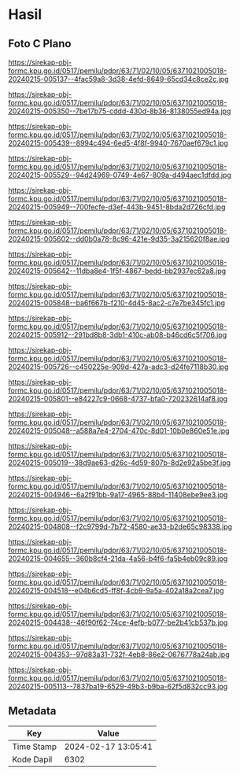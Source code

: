 # Hasil

## Foto C Plano

https://sirekap-obj-formc.kpu.go.id/0517/pemilu/pdpr/63/71/02/10/05/6371021005018-20240215-005137--4fac59a8-3d38-4efd-8649-65cd34c8ce2c.jpg

https://sirekap-obj-formc.kpu.go.id/0517/pemilu/pdpr/63/71/02/10/05/6371021005018-20240215-005350--7be17b75-cddd-430d-8b36-8138055ed94a.jpg

https://sirekap-obj-formc.kpu.go.id/0517/pemilu/pdpr/63/71/02/10/05/6371021005018-20240215-005439--8994c494-6ed5-4f8f-9940-7670aef679c1.jpg

https://sirekap-obj-formc.kpu.go.id/0517/pemilu/pdpr/63/71/02/10/05/6371021005018-20240215-005529--94d24969-0749-4e67-809a-d494aec1dfdd.jpg

https://sirekap-obj-formc.kpu.go.id/0517/pemilu/pdpr/63/71/02/10/05/6371021005018-20240215-005949--700fecfe-d3ef-443b-9451-8bda2d726cfd.jpg

https://sirekap-obj-formc.kpu.go.id/0517/pemilu/pdpr/63/71/02/10/05/6371021005018-20240215-005602--dd0b0a78-8c96-421e-9d35-3a215620f8ae.jpg

https://sirekap-obj-formc.kpu.go.id/0517/pemilu/pdpr/63/71/02/10/05/6371021005018-20240215-005642--11dba8e4-1f5f-4867-bedd-bb2937ec62a8.jpg

https://sirekap-obj-formc.kpu.go.id/0517/pemilu/pdpr/63/71/02/10/05/6371021005018-20240215-005848--ba6f667b-f210-4d45-8ac2-c7e7be345fc1.jpg

https://sirekap-obj-formc.kpu.go.id/0517/pemilu/pdpr/63/71/02/10/05/6371021005018-20240215-005912--291bd8b8-3db1-410c-ab08-b46cd6c5f706.jpg

https://sirekap-obj-formc.kpu.go.id/0517/pemilu/pdpr/63/71/02/10/05/6371021005018-20240215-005726--c450225e-909d-427a-adc3-d24fe7118b30.jpg

https://sirekap-obj-formc.kpu.go.id/0517/pemilu/pdpr/63/71/02/10/05/6371021005018-20240215-005801--e84227c9-0668-4737-bfa0-720232614af8.jpg

https://sirekap-obj-formc.kpu.go.id/0517/pemilu/pdpr/63/71/02/10/05/6371021005018-20240215-005048--a588a7e4-2704-470c-8d01-10b0e860e51e.jpg

https://sirekap-obj-formc.kpu.go.id/0517/pemilu/pdpr/63/71/02/10/05/6371021005018-20240215-005019--38d9ae63-d26c-4d59-807b-8d2e92a5be3f.jpg

https://sirekap-obj-formc.kpu.go.id/0517/pemilu/pdpr/63/71/02/10/05/6371021005018-20240215-004946--6a2f91bb-9a17-4965-88b4-11408ebe9ee3.jpg

https://sirekap-obj-formc.kpu.go.id/0517/pemilu/pdpr/63/71/02/10/05/6371021005018-20240215-004808--f2c9799d-7b72-4580-ae33-b2de65c98338.jpg

https://sirekap-obj-formc.kpu.go.id/0517/pemilu/pdpr/63/71/02/10/05/6371021005018-20240215-004655--360b8cf4-21da-4a56-b4f6-fa5b4eb09c89.jpg

https://sirekap-obj-formc.kpu.go.id/0517/pemilu/pdpr/63/71/02/10/05/6371021005018-20240215-004518--e04b6cd5-ff8f-4cb9-9a5a-402a18a2cea7.jpg

https://sirekap-obj-formc.kpu.go.id/0517/pemilu/pdpr/63/71/02/10/05/6371021005018-20240215-004438--46f90f62-74ce-4efb-b077-be2b41cb537b.jpg

https://sirekap-obj-formc.kpu.go.id/0517/pemilu/pdpr/63/71/02/10/05/6371021005018-20240215-004353--97d83a31-732f-4eb8-86e2-0676778a24ab.jpg

https://sirekap-obj-formc.kpu.go.id/0517/pemilu/pdpr/63/71/02/10/05/6371021005018-20240215-005113--7837ba19-6529-49b3-b9ba-62f5d832cc93.jpg


## Metadata

| Key        | Value               |
| ---------- | ------------------- |
| Time Stamp | 2024-02-17 13:05:41 |
| Kode Dapil | 6302                |



